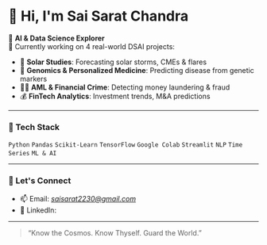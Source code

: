 # 👋 Hi, I'm Sai Sarat Chandra

🎯 **AI & Data Science Explorer**  
💼 Currently working on 4 real-world DSAI projects:

- 🔭 **Solar Studies**: Forecasting solar storms, CMEs & flares  
- 🧬 **Genomics & Personalized Medicine**: Predicting disease from genetic markers  
- 🕵️‍♂️ **AML & Financial Crime**: Detecting money laundering & fraud  
- 💰 **FinTech Analytics**: Investment trends, M&A predictions

---

### 🧰 Tech Stack
`Python` `Pandas` `Scikit-Learn` `TensorFlow` `Google Colab` `Streamlit` `NLP` `Time Series` `ML & AI`

---

### 🔗 Let's Connect
- 📫 Email: *saisarat2230@gmail.com*
- 🔗 LinkedIn: 

---

> “Know the Cosmos. Know Thyself. Guard the World.”
